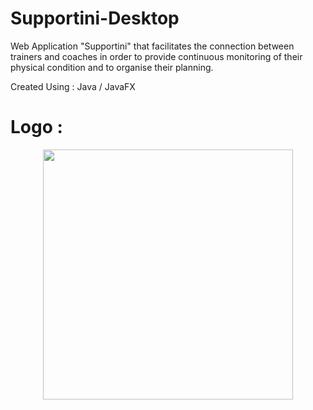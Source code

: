 # Supportini-Desktop
Web Application "Supportini" that facilitates the connection between trainers and coaches in order to provide continuous monitoring of their physical condition and to organise their planning.  

Created Using : Java / JavaFX

# Logo :

<div align="center">
<img src = "https://user-images.githubusercontent.com/110169371/209485797-71f85cbb-74b7-40bf-a6c4-a59d9da72620.png" width="400">
</div>
